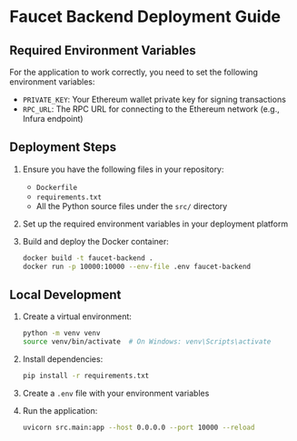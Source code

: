 # Faucet Backend Deployment Guide

## Required Environment Variables

For the application to work correctly, you need to set the following environment variables:

- `PRIVATE_KEY`: Your Ethereum wallet private key for signing transactions
- `RPC_URL`: The RPC URL for connecting to the Ethereum network (e.g., Infura endpoint)

## Deployment Steps

1. Ensure you have the following files in your repository:
   - `Dockerfile`
   - `requirements.txt`
   - All the Python source files under the `src/` directory

2. Set up the required environment variables in your deployment platform

3. Build and deploy the Docker container:
   ```bash
   docker build -t faucet-backend .
   docker run -p 10000:10000 --env-file .env faucet-backend
   ```

## Local Development

1. Create a virtual environment:
   ```bash
   python -m venv venv
   source venv/bin/activate  # On Windows: venv\Scripts\activate
   ```

2. Install dependencies:
   ```bash
   pip install -r requirements.txt
   ```

3. Create a `.env` file with your environment variables

4. Run the application:
   ```bash
   uvicorn src.main:app --host 0.0.0.0 --port 10000 --reload
   ```